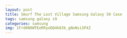 ```yaml
---
layout: post
title: Smurf The Lost Village Samsung Galaxy S9 Case
tags: samsung galaxy s9
categories: samsung
img: 1Frd6N8WTEeRRyoDQ4k83k_gNoNsiSP4Z
---
```

